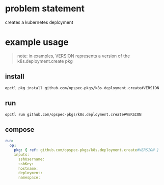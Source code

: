 # problem statement
creates a kubernetes deployment

# example usage

> note: in examples, VERSION represents a version of the k8s.deployment.create pkg

## install

```shell
opctl pkg install github.com/opspec-pkgs/k8s.deployment.create#VERSION
```

## run

```
opctl run github.com/opspec-pkgs/k8s.deployment.create#VERSION
```

## compose

```yaml
run:
  op:
    pkg: { ref: github.com/opspec-pkgs/k8s.deployment.create#VERSION }
    inputs:
      sshUsername:
      sshKey:
      hostname:
      deployment:
      namespace:
```
